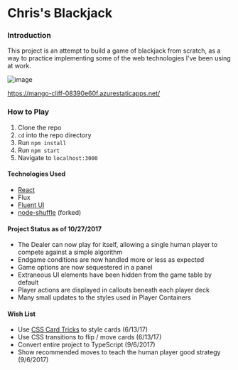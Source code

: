 # Chris's Blackjack

### Introduction
This project is an attempt to build a game of blackjack from scratch, as a way to practice implementing some of the web technologies I've been using at work. 

![image](https://user-images.githubusercontent.com/5205131/112094450-a8884400-8b71-11eb-9853-0eaba33d5b23.png)

https://mango-cliff-08390e60f.azurestaticapps.net/

### How to Play
1. Clone the repo 
2. `cd` into the repo directory
3. Run `npm install`
4. Run `npm start`
5. Navigate to `localhost:3000`

#### Technologies Used
* [React](https://facebook.github.io/react/)
* Flux
* [Fluent UI](https://developer.microsoft.com/en-us/fluentui)
* [node-shuffle](https://github.com/codegard1/node-shuffle) (forked)

#### Project Status as of 10/27/2017
* The Dealer can now play for itself, allowing a single human player to compete against a simple algorithm
* Endgame conditions are now handled more or less as expected
* Game options are now sequestered in a panel  
* Extraneous UI elements have been hidden from the game table by default
* Player actions are displayed in callouts beneath each player deck
* Many small updates to the styles used in Player Containers 

#### Wish List
* Use [CSS Card Tricks](https://designshack.net/articles/css/css-card-tricks/) to style cards (6/13/17)
* Use CSS transitions to flip / move cards (6/13/17)
* Convert entire project to TypeScript (9/6/2017) 
* Show recommended moves to teach the human player good strategy (9/6/2017)
